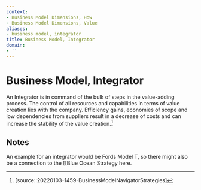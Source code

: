 ```yaml
---
context:
- Business Model Dimensions, How
- Business Model Dimensions, Value
aliases:
- business model, integrator
title: Business Model, Integrator
domain:
- ''
---
```


# Business Model, Integrator

An Integrator is in command of the bulk of steps in the value-adding process. The control of all resources and capabilities in terms of value creation lies with the company. Efficiency gains, economies of scope and low dependencies from suppliers result in a decrease of costs and can increase the stability of the value creation.[^2]

## Notes

An example for an integrator would be Fords Model T, so there might also be a connection to the [[Blue Ocean Strategy here.

[^2]: [source::20220103-1459-BusinessModelNavigatorStrategies]
